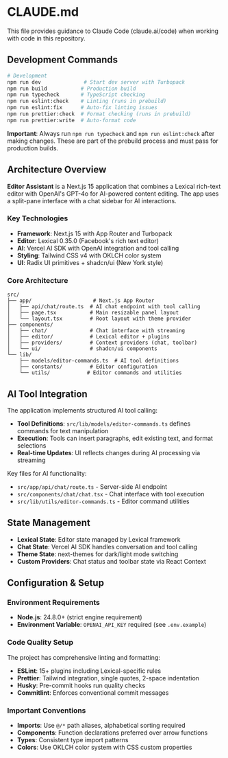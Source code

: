 # CLAUDE.md

This file provides guidance to Claude Code (claude.ai/code) when working with code in this repository.

## Development Commands

```bash
# Development
npm run dev              # Start dev server with Turbopack
npm run build           # Production build
npm run typecheck       # TypeScript checking
npm run eslint:check    # Linting (runs in prebuild)
npm run eslint:fix      # Auto-fix linting issues
npm run prettier:check  # Format checking (runs in prebuild)
npm run prettier:write  # Auto-format code
```

**Important**: Always run `npm run typecheck` and `npm run eslint:check` after making changes. These are part of the prebuild process and must pass for production builds.

## Architecture Overview

**Editor Assistant** is a Next.js 15 application that combines a Lexical rich-text editor with OpenAI's GPT-4o for AI-powered content editing. The app uses a split-pane interface with a chat sidebar for AI interactions.

### Key Technologies

- **Framework**: Next.js 15 with App Router and Turbopack
- **Editor**: Lexical 0.35.0 (Facebook's rich text editor)
- **AI**: Vercel AI SDK with OpenAI integration and tool calling
- **Styling**: Tailwind CSS v4 with OKLCH color system
- **UI**: Radix UI primitives + shadcn/ui (New York style)

### Core Architecture

```
src/
├── app/                    # Next.js App Router
│   ├── api/chat/route.ts  # AI chat endpoint with tool calling
│   ├── page.tsx           # Main resizable panel layout
│   └── layout.tsx         # Root layout with theme provider
├── components/
│   ├── chat/              # Chat interface with streaming
│   ├── editor/            # Lexical editor + plugins
│   ├── providers/         # Context providers (chat, toolbar)
│   └── ui/                # shadcn/ui components
└── lib/
    ├── models/editor-commands.ts  # AI tool definitions
    ├── constants/         # Editor configuration
    └── utils/            # Editor commands and utilities
```

## AI Tool Integration

The application implements structured AI tool calling:

- **Tool Definitions**: `src/lib/models/editor-commands.ts` defines commands for text manipulation
- **Execution**: Tools can insert paragraphs, edit existing text, and format selections
- **Real-time Updates**: UI reflects changes during AI processing via streaming

Key files for AI functionality:

- `src/app/api/chat/route.ts` - Server-side AI endpoint
- `src/components/chat/chat.tsx` - Chat interface with tool execution
- `src/lib/utils/editor-commands.ts` - Editor command utilities

## State Management

- **Lexical State**: Editor state managed by Lexical framework
- **Chat State**: Vercel AI SDK handles conversation and tool calling
- **Theme State**: next-themes for dark/light mode switching
- **Custom Providers**: Chat status and toolbar state via React Context

## Configuration & Setup

### Environment Requirements

- **Node.js**: 24.8.0+ (strict engine requirement)
- **Environment Variable**: `OPENAI_API_KEY` required (see `.env.example`)

### Code Quality Setup

The project has comprehensive linting and formatting:

- **ESLint**: 15+ plugins including Lexical-specific rules
- **Prettier**: Tailwind integration, single quotes, 2-space indentation
- **Husky**: Pre-commit hooks run quality checks
- **Commitlint**: Enforces conventional commit messages

### Important Conventions

- **Imports**: Use `@/*` path aliases, alphabetical sorting required
- **Components**: Function declarations preferred over arrow functions
- **Types**: Consistent type import patterns
- **Colors**: Use OKLCH color system with CSS custom properties
